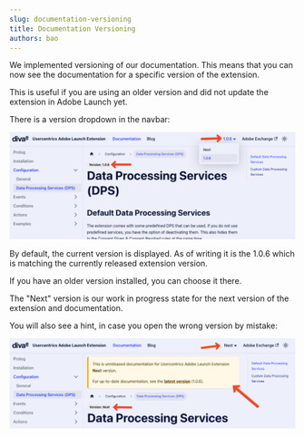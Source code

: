 ```yaml
---
slug: documentation-versioning
title: Documentation Versioning
authors: bao
---
```


We implemented versioning of our documentation. This means that you can now see the documentation for a specific version 
of the extension.

This is useful if you are using an older version and did not update the extension in Adobe Launch yet.

<!--truncate-->

There is a version dropdown in the navbar:

![Version Dropdown](version-dropdown.png)

By default, the current version is displayed. As of writing it is the 1.0.6 which is matching the currently released extension version.

If you have an older version installed, you can choose it there.

The "Next" version is our work in progress state for the next version of the extension and documentation.

You will also see a hint, in case you open the wrong version by mistake:

![Next Version Hint](next-version-hint.png)
